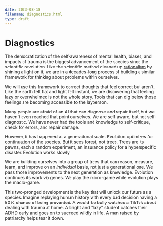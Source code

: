 ```yaml
---
date: 2023-08-18  
filename: diagnostics.html  
type: draft  
---
```

# Diagnostics


  


The democratization of the self-awareness of mental health, biases, and impacts of trauma is the biggest advancement of the species since the scientific revolution. Like the scientific method cleaned up [rationalism](https://en.wikipedia.org/wiki/Rationalism) by shining a light on it, we are in a decades-long process of building a similar framework for thinking about problems within ourselves.

  


We will use this framework to correct thoughts that feel correct but aren't. Like the earth felt flat and light felt instant, we are discovering that feeling lazy or overwhelmed is not the whole story. Tools that can dig below those feelings are becoming accessible to the layperson.

  


Many people are afraid of an AI that can diagnose and repair itself, but we haven't even reached that point ourselves. We are self-aware, but not self-diagnostic. We have never had the tools and knowledge to self-critique, check for errors, and repair damage.

  


However, it has happened at a generational scale. Evolution optimizes for continuation of the species. But it sees forest, not trees. Trees are its pawns, each a random experiment, an insurance policy for a hyperspecific disaster. Evolution works slowly.

  


We are building ourselves into a group of trees that can reason, measure, learn, and improve on an _individual_ basis, not just a generational one. We pass those improvements to the next generation as knowledge. Evolution continues its work via genes. We play the micro-game while evolution plays the macro-game.

  


This two-pronged development is the key that will unlock our future as a species. Imagine replaying human history with every bad decision having a 50% chance of being prevented. A would-be bully watches a TikTok about dealing with trauma at home. A bright and "lazy" student catches their ADHD early and goes on to succeed wildly in life. A man raised by patriarchy helps tear it down.